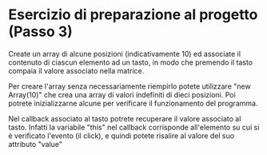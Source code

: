 # Esercizio di preparazione al progetto (Passo 3)

Create un array di alcune posizioni (indicativamente 10) ed associate il contenuto di ciascun elemento ad un tasto, in modo che premendo il tasto compaia il valore associato nella matrice.

Per creare l'array senza necessariamente riempirlo potete utilizzare "new Array(10)" che crea una array di valori indefiniti di dieci posizioni. Poi potrete inizializzarne alcune per verificare il funzionamento del programma.

Nel callback associato al tasto potrete recuperare il valore associato al tasto. Infatti la variabile "this" nel callback corrisponde all'elemento su cui si è verificato l'evento (il click), e quindi potete risalire al valore del suo attributo "value"
